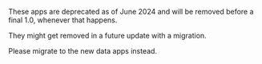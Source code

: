 These apps are deprecated as of June 2024 and will be removed before a final 1.0, whenever that happens.

They might get removed in a future update with a migration.

Please migrate to the new data apps instead.